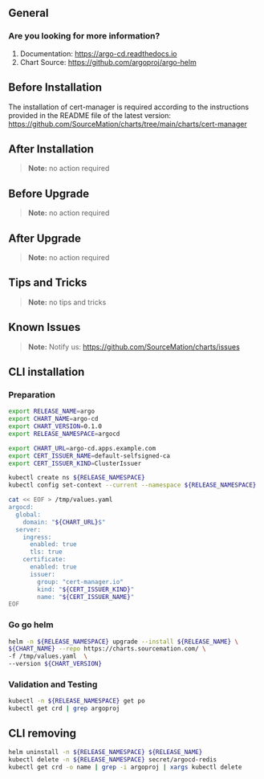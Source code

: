 ## General

### Are you looking for more information?

1. Documentation: https://argo-cd.readthedocs.io 
2. Chart Source: https://github.com/argoproj/argo-helm 

## Before Installation

The installation of cert-manager is required according to the instructions
provided in the README file of the latest version:
https://github.com/SourceMation/charts/tree/main/charts/cert-manager

## After Installation

> **Note:**
> no action required
## Before Upgrade

> **Note:**
> no action required
## After Upgrade

> **Note:**
> no action required
## Tips and Tricks

> **Note:**
> no tips and tricks
## Known Issues

> **Note:**
> Notify us: https://github.com/SourceMation/charts/issues
## CLI installation

### Preparation

```bash
export RELEASE_NAME=argo
export CHART_NAME=argo-cd
export CHART_VERSION=0.1.0
export RELEASE_NAMESPACE=argocd

export CHART_URL=argo-cd.apps.example.com
export CERT_ISSUER_NAME=default-selfsigned-ca
export CERT_ISSUER_KIND=ClusterIssuer

kubectl create ns ${RELEASE_NAMESPACE}
kubectl config set-context --current --namespace ${RELEASE_NAMESPACE}

cat << EOF > /tmp/values.yaml
argocd:
  global:
    domain: "${CHART_URL}$"
  server:
    ingress:
      enabled: true
      tls: true
    certificate:
      enabled: true
      issuer:
        group: "cert-manager.io"
        kind: "${CERT_ISSUER_KIND}"
        name: "${CERT_ISSUER_NAME}"
EOF
```

### Go go helm

``` bash
helm -n ${RELEASE_NAMESPACE} upgrade --install ${RELEASE_NAME} \
${CHART_NAME} --repo https://charts.sourcemation.com/ \
-f /tmp/values.yaml  \
--version ${CHART_VERSION}
```

### Validation and Testing

```bash
kubectl -n ${RELEASE_NAMESPACE} get po
kubectl get crd | grep argoproj
```

## CLI removing

```bash
helm uninstall -n ${RELEASE_NAMESPACE} ${RELEASE_NAME}
kubectl delete -n ${RELEASE_NAMESPACE} secret/argocd-redis
kubectl get crd -o name | grep -i argoproj | xargs kubectl delete
```
